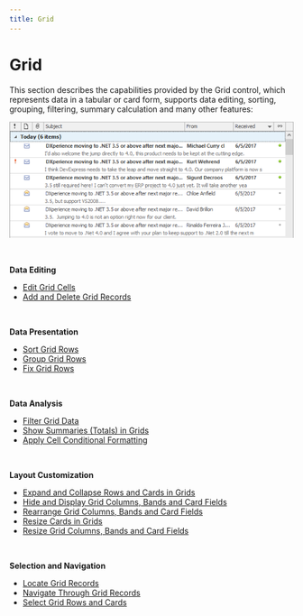 ```yaml
---
title: Grid
---
```

# Grid
This section describes the capabilities provided by the Grid control, which represents data in a tabular or card form, supports data editing, sorting, grouping, filtering, summary calculation and many other features:

![EndUser_Win_Grid](../images/Img9056.png)

&nbsp;

**Data Editing**
* [Edit Grid Cells](../../interface-elements-for-desktop/articles/grid/data-editing/edit-grid-cells.md)
* [Add and Delete Grid Records](../../interface-elements-for-desktop/articles/grid/data-editing/add-and-delete-grid-records.md)

&nbsp;

**Data Presentation**
* [Sort Grid Rows](../../interface-elements-for-desktop/articles/grid/data-presentation/sort-grid-rows.md)
* [Group Grid Rows](../../interface-elements-for-desktop/articles/grid/data-presentation/group-grid-rows.md)
* [Fix Grid Rows](../../interface-elements-for-desktop/articles/grid/data-presentation/fix-grid-rows.md)

&nbsp;

**Data Analysis**
* [Filter Grid Data](../../interface-elements-for-desktop/articles/grid/data-analysis/filter-grid-data.md)
* [Show Summaries (Totals) in Grids](../../interface-elements-for-desktop/articles/grid/data-analysis/show-summaries-(totals)-in-grids.md)
* [Apply Cell Conditional Formatting](../../interface-elements-for-desktop/articles/grid/data-analysis/apply-cell-conditional-formatting.md)

&nbsp;

**Layout Customization**
* [Expand and Collapse Rows and Cards in Grids](../../interface-elements-for-desktop/articles/grid/layout-customization/expand-and-collapse-rows-and-cards-in-grids.md)
* [Hide and Display Grid Columns, Bands and Card Fields](../../interface-elements-for-desktop/articles/grid/layout-customization/hide-and-display-grid-columns-bands-and-card-fields.md)
* [Rearrange Grid Columns, Bands and Card Fields](../../interface-elements-for-desktop/articles/grid/layout-customization/rearrange-grid-columns-bands-and-card-fields.md)
* [Resize Cards in Grids](../../interface-elements-for-desktop/articles/grid/layout-customization/resize-cards-in-grids.md)
* [Resize Grid Columns, Bands and Card Fields](../../interface-elements-for-desktop/articles/grid/layout-customization/resize-grid-columns-bands-and-card-fields.md)

&nbsp;

**Selection and Navigation**
* [Locate Grid Records](../../interface-elements-for-desktop/articles/grid/selection-and-navigation/locate-grid-records.md)
* [Navigate Through Grid Records](../../interface-elements-for-desktop/articles/grid/selection-and-navigation/navigate-through-grid-records.md)
* [Select Grid Rows and Cards](../../interface-elements-for-desktop/articles/grid/selection-and-navigation/select-grid-rows-and-cards.md)